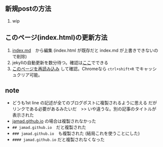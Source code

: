 <link rel="stylesheet" type="text/css" href="/assets/css/styles.css">

## 新規postの方法
1. wip

## このページ(index.html)の更新方法 
1. [index.md](https://github.com/jamad/jamad.github.io/edit/master/index.md)　から編集 (index.html が既存だと index.md が上書きできないので削除)
2. jekyllの自動更新を数分待つ。確認は[ここ](https://github.com/jamad/jamad.github.io/actions)でできる
3. [このページを再読み込み](https://jamad.github.io/) して確認。Chromeなら `ctrl+shift+R` でキャッシュクリア可能。


## note
* どうも1st line の記述が全てのブログポストに複製されるように思える  だがリンクである必要があるみたいだ　>> いや違うな。別の記事のタイトルが表示された
* [jamad.github.io](https://jamad.github.io/) の場合は複製されなかった
* `## jamad.github.io`　だと複製された
* `### jamad.github.io`　も複製された (結局これを使うことにした)
* `#### jamad.github.io` だと複製されなくなった
